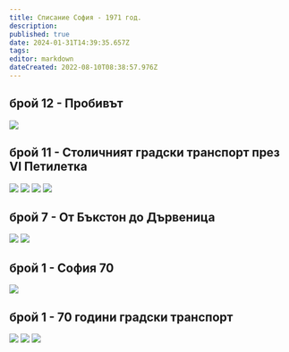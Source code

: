 ```yaml
---
title: Списание София - 1971 год.
description: 
published: true
date: 2024-01-31T14:39:35.657Z
tags: 
editor: markdown
dateCreated: 2022-08-10T08:38:57.976Z
---
```


## брой 12 - Пробивът

<img src="http://46.10.181.183:1518/trinmo/literature/spisanie-sofia/sof_1971_kn_12_0016-1.jpg"/>

## брой 11 - Столичният градски транспорт през VI Петилетка
<img src="http://46.10.181.183:1518/trinmo/literature/spisanie-sofia/sof_1971_kn_11_0004-1.jpg"/>
<img src="http://46.10.181.183:1518/trinmo/literature/spisanie-sofia/sof_1971_kn_11_0005-1.jpg"/>
<img src="http://46.10.181.183:1518/trinmo/literature/spisanie-sofia/sof_1971_kn_11_0006-1.jpg"/>
<img src="http://46.10.181.183:1518/trinmo/literature/spisanie-sofia/sof_1971_kn_11_0007-1.jpg"/>


## брой 7 - От Бъкстон до Дървеница
<img src="http://46.10.181.183:1518/trinmo/literature/spisanie-sofia/sof_1971_kn_7_0009-1.jpg"/>
<img src="http://46.10.181.183:1518/trinmo/literature/spisanie-sofia/sof_1971_kn_7_0010-1.jpg"/>

## брой 1 - София 70
<img src="http://46.10.181.183:1518/trinmo/literature/spisanie-sofia/sof_1971_kn_1_0011-1.jpg"/>

## брой 1 - 70 години градски транспорт
<img src="http://46.10.181.183:1518/trinmo/literature/spisanie-sofia/sof_1971_kn_1_0008-1.jpg"/>
<img src="http://46.10.181.183:1518/trinmo/literature/spisanie-sofia/sof_1971_kn_1_0009-1.jpg"/>
<img src="http://46.10.181.183:1518/trinmo/literature/spisanie-sofia/sof_1971_kn_1_0010-1.jpg"/>